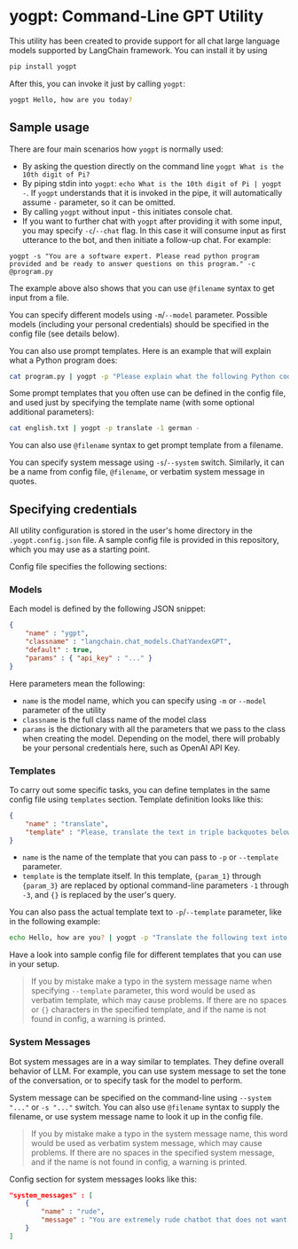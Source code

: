 # yogpt: Command-Line GPT Utility

This utility has been created to provide support for all chat large language models supported by LangChain framework. You can install it by using

```bash
pip install yogpt
```

After this, you can invoke it just by calling `yogpt`:

```bash
yogpt Hello, how are you today?
```

## Sample usage

There are four main scenarios how `yogpt` is normally used:

* By asking the question directly on the command line `yogpt What is the 10th digit of Pi?`
* By piping stdin into `yogpt`: `echo What is the 10th digit of Pi | yogpt -`. If `yogpt` understands that it is invoked in the pipe, it will automatically assume `-` parameter, so it can be omitted.
* By calling `yogpt` without input - this initiates console chat.
* If you want to further chat with `yogpt` after providing it with some input, you may specify `-c`/`--chat` flag. In this case it will consume input as first utterance to the bot, and then initiate a follow-up chat. For example:

```
yogpt -s "You are a software expert. Please read python program provided and be ready to answer questions on this program." -c @program.py
```

The example above also shows that you can use `@filename` syntax to get input from a file.

You can specify different models using `-m`/`--model` parameter. Possible models (including your personal credentials) should be specified in the config file (see details below).

You can also use prompt templates. Here is an example that will explain what a Python program does:

```bash
cat program.py | yogpt -p "Please explain what the following Python code does:{}"
```

Some prompt templates that you often use can be defined in the config file, and used just by specifying the template name (with some optional additional parameters):

```bash
cat english.txt | yogpt -p translate -1 german -
```

You can also use `@filename` syntax to get prompt template from a filename.

You can specify system message using `-s`/`--system` switch. Similarly, it can be a name from config file, `@filename`, or verbatim system message in quotes.

## Specifying credentials

All utility configuration is stored in the user's home directory in the `.yogpt.config.json` file. A sample config file is provided in this repository, which you may use as a starting point.

Config file specifies the following sections:

### Models

Each model is defined by the following JSON snippet:

```json
{
    "name" : "ygpt",
    "classname" : "langchain.chat_models.ChatYandexGPT",
    "default" : true,
    "params" : { "api_key" : "..." }
}
```
Here parameters mean the following:
* `name` is the model name, which you can specify using `-m` or `--model` parameter of the utility
* `classname` is the full class name of the model class
* `params` is the dictionary with all the parameters that we pass to the class when creating the model. Depending on the model, there will probably be your personal credentials here, such as OpenAI API Key.

### Templates

To carry out some specific tasks, you can define templates in the same config file using `templates` section. Template definition looks like this:

```json
{
    "name" : "translate",
    "template" : "Please, translate the text in triple backquotes below into the following language: {param_1}. Here is the text:\n```{}```"
}
```
* `name` is the name of the template that you can pass to `-p` or `--template` parameter.
* `template` is the template itself. In this template, `{param_1}` through `{param_3}` are replaced by optional command-line parameters `-1` through `-3`, and `{}` is replaced by the user's query.

You can also pass the actual template text to `-p`/`--template` parameter, like in the following example:

```bash
echo Hello, how are you? | yogpt -p "Translate the following text into Chinese: {}" -
```

Have a look into sample config file for different templates that you can use in your setup.

> If you by mistake make a typo in the system message name when specifying `--template` parameter, this word would be used as verbatim template, which may cause problems. If there are no spaces or `{}` characters in the specified template, and if the name is not found in config, a warning is printed.

### System Messages

Bot system messages are in a way similar to templates. They define overall behavior of LLM. For example, you can use system message to set the tone of the conversation, or to specify task for the model to perform.

System message can be specified on the command-line using `--system "..."` or `-s "..."` switch. You can also use `@filename` syntax to supply the filename, or use system message name to look it up in the config file.

> If you by mistake make a typo in the system message name, this word would be used as verbatim system message, which may cause problems. If there are no spaces in the specified system message, and if the name is not found in config, a warning is printed.

Config section for system messages looks like this:

```json
"system_messages" : [
    {
        "name" : "rude",
        "message" : "You are extremely rude chatbot that does not want to talk to anyone."
    }
]
```
